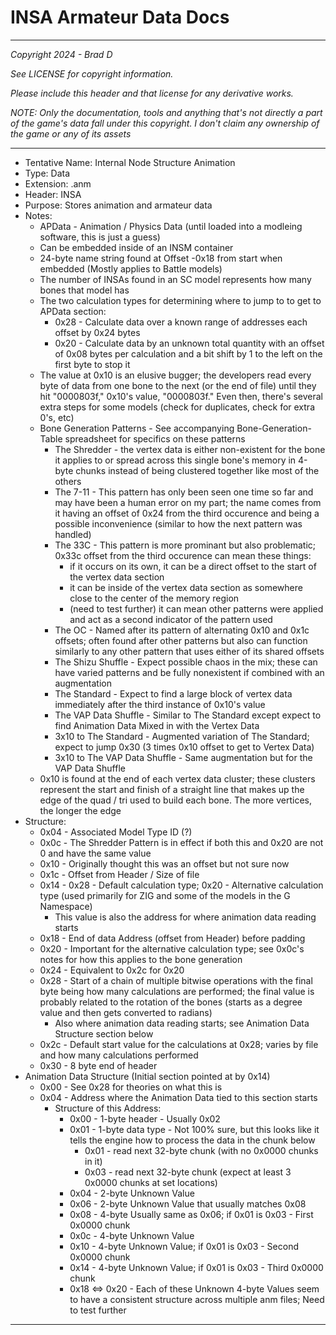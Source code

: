 # INSA Armateur Data Docs

---

*Copyright 2024 - Brad D*

*See LICENSE for copyright information.*

*Please include this header and that license for any derivative works.*

*NOTE: Only the documentation, tools and anything that's not directly a part of the game's data fall under this copyright. I don't claim any ownership of the game or any of its assets*

---

* Tentative Name: Internal Node Structure Animation
* Type: Data
* Extension: .anm
* Header: INSA
* Purpose: Stores animation and armateur data
* Notes:
	* APData - Animation / Physics Data (until loaded into a modleing software, this is just a guess)
	* Can be embedded inside of an INSM container
	* 24-byte name string found at Offset -0x18 from start when embedded (Mostly applies to Battle models)
	* The number of INSAs found in an SC model represents how many bones that model has
	* The two calculation types for determining where to jump to to get to APData section:
		* 0x28 - Calculate data over a known range of addresses each offset by 0x24 bytes
		* 0x20 - Calculate data by an unknown total quantity with an offset of 0x08 bytes per calculation and a bit shift by 1 to the left on the first byte to stop it
	* The value at 0x10 is an elusive bugger; the developers read every byte of data from one bone to the next (or the end of file) until they hit "0000803f," 0x10's value, "0000803f." Even then, there's several extra steps for some models (check for duplicates, check for extra 0's, etc)
	* Bone Generation Patterns - See accompanying Bone-Generation-Table spreadsheet for specifics on these patterns
		* The Shredder - the vertex data is either non-existent for the bone it applies to or spread across this single bone's memory in 4-byte chunks instead of being clustered together like most of the others
		* The 7-11 - This pattern has only been seen one time so far and may have been a human error on my part; the name comes from it having an offset of 0x24 from the third occurence and being a possible inconvenience (similar to how the next pattern was handled)
		* The 33C - This pattern is more prominant but also problematic; 0x33c offset from the third occurence can mean these things:
			* if it occurs on its own, it can be a direct offset to the start of the vertex data section
			* it can be inside of the vertex data section as somewhere close to the center of the memory region
			* (need to test further) it can mean other patterns were applied and act as a second indicator of the pattern used
		* The OC - Named after its pattern of alternating 0x10 and 0x1c offsets; often found after other patterns but also can function similarly to any other pattern that uses either of its shared offsets
		* The Shizu Shuffle - Expect possible chaos in the mix; these can have varied patterns and be fully nonexistent if combined with an augmentation
		* The Standard - Expect to find a large block of vertex data immediately after the third instance of 0x10's value
		* The VAP Data Shuffle - Similar to The Standard except expect to find Animation Data Mixed in with the Vertex Data
		* 3x10 to The Standard - Augmented variation of The Standard; expect to jump 0x30 (3 times 0x10 offset to get to Vertex Data)
		* 3x10 to The VAP Data Shuffle - Same augmentation but for the VAP Data Shuffle
	* 0x10 is found at the end of each vertex data cluster; these clusters represent the start and finish of a straight line that makes up the edge of the quad / tri used to build each bone. The more vertices, the longer the edge
* Structure:
	* 0x04 - Associated Model Type ID (?)
	* 0x0c - The Shredder Pattern is in effect if both this and 0x20 are not 0 and have the same value
	* 0x10 - Originally thought this was an offset but not sure now
	* 0x1c - Offset from Header / Size of file
	* 0x14 - 0x28 - Default calculation type; 0x20 - Alternative calculation type (used primarily for ZIG and some of the models in the G Namespace)
		* This value is also the address for where animation data reading starts
	* 0x18 - End of data Address (offset from Header) before padding
	* 0x20 - Important for the alternative calculation type; see 0x0c's notes for how this applies to the bone generation
	* 0x24 - Equivalent to 0x2c for 0x20
	* 0x28 - Start of a chain of multiple bitwise operations with the final byte being how many calculations are performed; the final value is probably related to the rotation of the bones (starts as a degree value and then gets converted to radians)
		* Also where animation data reading starts; see Animation Data Structure section below
	* 0x2c - Default start value for the calculations at 0x28; varies by file and how many calculations performed
	* 0x30 - 8 byte end of header
* Animation Data Structure (Initial section pointed at by 0x14)
	* 0x00 - See 0x28 for theories on what this is
	* 0x04 - Address where the Animation Data tied to this section starts
		* Structure of this Address:
			* 0x00 - 1-byte header - Usually 0x02
			* 0x01 - 1-byte data type - Not 100% sure, but this looks like it tells the engine how to process the data in the chunk below
				* 0x01 - read next 32-byte chunk (with no 0x0000 chunks in it)
				* 0x03 - read next 32-byte chunk (expect at least 3 0x0000 chunks at set locations)
			* 0x04 - 2-byte Unknown Value
			* 0x06 - 2-byte Unknown Value that usually matches 0x08
			* 0x08 - 4-byte Usually same as 0x06; if 0x01 is 0x03 - First 0x0000 chunk
			* 0x0c - 4-byte Unknown Value
			* 0x10 - 4-byte Unknown Value; if 0x01 is 0x03 - Second 0x0000 chunk
			* 0x14 - 4-byte Unknown Value; if 0x01 is 0x03 - Third 0x0000 chunk
			* 0x18 <=> 0x20 - Each of these Unknown 4-byte Values seem to have a consistent structure across multiple anm files; Need to test further
---